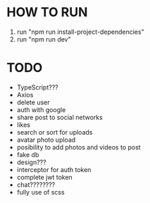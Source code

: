 # HOW TO RUN
1. run "npm run install-project-dependencies"
2. run "npm run dev"

# TODO
- TypeScript???
- Axios
- delete user 
- auth with google
- share post to social networks
- likes
- search or sort for uploads
- avatar photo upload
- posibility to add photos and videos to post
- fake db
- design???
- interceptor for auth token
- complete jwt token
- chat???????? 
- fully use of scss
